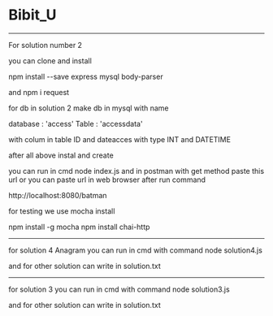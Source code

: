 # Bibit_U

_____________________________________________________________________________________________________
For solution number 2

you can clone and install 

npm install --save express mysql body-parser

and npm i request 

for db in solution 2 make db in mysql with name

database            : 'access'
Table               : 'accessdata'


with colum in table ID and dateacces with type INT and DATETIME

after all above instal and create

you can run in cmd node index.js and in postman with get method paste this url or you can paste url in web browser after run command

http://localhost:8080/batman


for testing we use mocha install

npm install -g mocha
npm install chai-http


_________________________________________________________________________________________________

for solution 4 Anagram you can run in cmd with command node solution4.js


and for other solution can write in solution.txt
_________________________________________________________________________________________________

for solution 3 you can run in cmd with command node solution3.js


and for other solution can write in solution.txt
